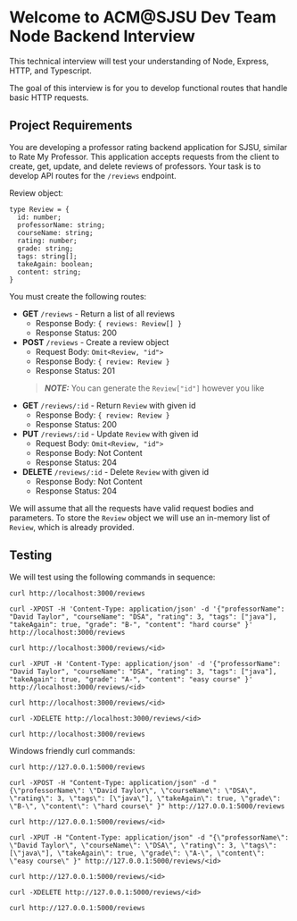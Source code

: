 # Welcome to ACM@SJSU Dev Team Node Backend Interview

This technical interview will test your understanding of Node, Express, HTTP, and Typescript.

The goal of this interview is for you to develop functional routes that handle basic HTTP requests.

## Project Requirements

You are developing a professor rating backend application for SJSU, similar to Rate My Professor. This application accepts requests from the client to create, get, update, and delete reviews of professors.
Your task is to develop API routes for the `/reviews` endpoint.

Review object:
```
type Review = {
  id: number;
  professorName: string;
  courseName: string;
  rating: number;
  grade: string;
  tags: string[];
  takeAgain: boolean;
  content: string;
}
```

You must create the following routes:
- **GET** `/reviews` - Return a list of all reviews
  - Response Body: `{ reviews: Review[] }`
  - Response Status: 200
- **POST** `/reviews` - Create a review object
  - Request Body: `Omit<Review, "id">`
  - Response Body: `{ review: Review }`
  - Response Status: 201
  > **_NOTE:_**  You can generate the `Review["id"]` however you like
- **GET** `/reviews/:id` - Return `Review` with given id
  - Response Body: `{ review: Review }`
  - Response Status: 200
- **PUT** `/reviews/:id` - Update `Review` with given id
  - Request Body: `Omit<Review, "id">`
  - Response Body: Not Content
  - Response Status: 204
- **DELETE** `/reviews/:id` - Delete `Review` with given id
  - Response Body: Not Content
  - Response Status: 204

We will assume that all the requests have valid request bodies and parameters. To store the `Review` object we will use an in-memory list of `Review`, which is already provided.

## Testing
We will test using the following commands in sequence:

```
curl http://localhost:3000/reviews

curl -XPOST -H 'Content-Type: application/json' -d '{"professorName": "David Taylor", "courseName": "DSA", "rating": 3, "tags": ["java"], "takeAgain": true, "grade": "B-", "content": "hard course" }'  http://localhost:3000/reviews

curl http://localhost:3000/reviews/<id>

curl -XPUT -H 'Content-Type: application/json' -d '{"professorName": "David Taylor", "courseName": "DSA", "rating": 3, "tags": ["java"], "takeAgain": true, "grade": "A-", "content": "easy course" }'  http://localhost:3000/reviews/<id>

curl http://localhost:3000/reviews/<id>

curl -XDELETE http://localhost:3000/reviews/<id>

curl http://localhost:3000/reviews
```

Windows friendly curl commands:
```
curl http://127.0.0.1:5000/reviews

curl -XPOST -H "Content-Type: application/json" -d "{\"professorName\": \"David Taylor\", \"courseName\": \"DSA\", \"rating\": 3, \"tags\": [\"java\"], \"takeAgain\": true, \"grade\": \"B-\", \"content\": \"hard course\" }" http://127.0.0.1:5000/reviews

curl http://127.0.0.1:5000/reviews/<id>

curl -XPUT -H "Content-Type: application/json" -d "{\"professorName\": \"David Taylor\", \"courseName\": \"DSA\", \"rating\": 3, \"tags\": [\"java\"], \"takeAgain\": true, \"grade\": \"A-\", \"content\": \"easy course\" }" http://127.0.0.1:5000/reviews/<id>

curl http://127.0.0.1:5000/reviews/<id>

curl -XDELETE http://127.0.0.1:5000/reviews/<id>

curl http://127.0.0.1:5000/reviews
```

